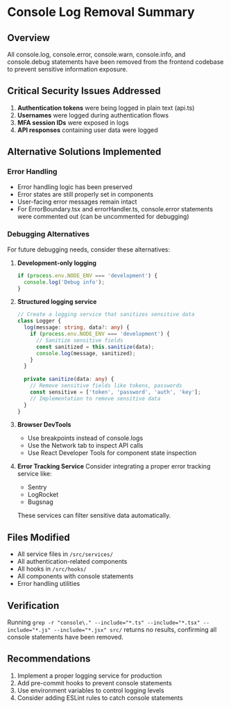 # Console Log Removal Summary

## Overview
All console.log, console.error, console.warn, console.info, and console.debug statements have been removed from the frontend codebase to prevent sensitive information exposure.

## Critical Security Issues Addressed
1. **Authentication tokens** were being logged in plain text (api.ts)
2. **Usernames** were logged during authentication flows
3. **MFA session IDs** were exposed in logs
4. **API responses** containing user data were logged

## Alternative Solutions Implemented

### Error Handling
- Error handling logic has been preserved
- Error states are still properly set in components
- User-facing error messages remain intact
- For ErrorBoundary.tsx and errorHandler.ts, console.error statements were commented out (can be uncommented for debugging)

### Debugging Alternatives
For future debugging needs, consider these alternatives:

1. **Development-only logging**
   ```typescript
   if (process.env.NODE_ENV === 'development') {
     console.log('Debug info');
   }
   ```

2. **Structured logging service**
   ```typescript
   // Create a logging service that sanitizes sensitive data
   class Logger {
     log(message: string, data?: any) {
       if (process.env.NODE_ENV === 'development') {
         // Sanitize sensitive fields
         const sanitized = this.sanitize(data);
         console.log(message, sanitized);
       }
     }
     
     private sanitize(data: any) {
       // Remove sensitive fields like tokens, passwords
       const sensitive = ['token', 'password', 'auth', 'key'];
       // Implementation to remove sensitive data
     }
   }
   ```

3. **Browser DevTools**
   - Use breakpoints instead of console.logs
   - Use the Network tab to inspect API calls
   - Use React Developer Tools for component state inspection

4. **Error Tracking Service**
   Consider integrating a proper error tracking service like:
   - Sentry
   - LogRocket
   - Bugsnag
   
   These services can filter sensitive data automatically.

## Files Modified
- All service files in `/src/services/`
- All authentication-related components
- All hooks in `/src/hooks/`
- All components with console statements
- Error handling utilities

## Verification
Running `grep -r "console\." --include="*.ts" --include="*.tsx" --include="*.js" --include="*.jsx" src/` returns no results, confirming all console statements have been removed.

## Recommendations
1. Implement a proper logging service for production
2. Add pre-commit hooks to prevent console statements
3. Use environment variables to control logging levels
4. Consider adding ESLint rules to catch console statements